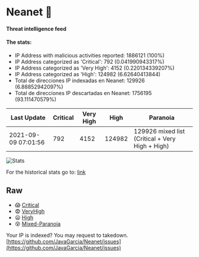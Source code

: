 # Neanet :hocho:
#### Threat intelligence feed
#### The stats:

- IP Address with malicious activities reported: 1886121 (100%)
- IP Address categorized as 'Critical':  792 (0.041990943317%)
- IP Address categorized as 'Very High':  4152 (0.220134339207%)
- IP Address categorized as 'High':  124982 (6.62640413844)
- Total de direcciones IP indexadas en Neanet:  129926 (6.88852942097%)
- Total de direcciones IP descartadas en Neanet:  1756195 (93.111470579%)

| Last Update | Critical | Very High | High | Paranoia |
| --- | --- | --- | --- | --- |
| 2021-09-09 07:01:56 | 792 | 4152 | 124982 | 129926 mixed list (Critical + Very High + High)|

![Stats](https://docs.google.com/spreadsheets/d/e/2PACX-1vSnaNMIXVabIpDJjufMlzH7poXnshF3mgd8Is1g9ytUEzVsP5my4Trn8f-xkoLLQ38xpL3HtmUexLo6/pubchart?oid=501124687&format=image)

For the historical stats go to: [link](/stats.csv)
## Raw
- :scream: [Critical](https://raw.githubusercontent.com/JavaGarcia/Neanet/master/blacklists/neanet_critical.txt)
- :fearful: [VeryHigh](https://raw.githubusercontent.com/JavaGarcia/Neanet/master/blacklists/neanet_veryHigh.txtt)
- :frowning: [High](https://raw.githubusercontent.com/JavaGarcia/Neanet/master/blacklists/neanet_high.txt)
- :dizzy_face: [Mixed-Paranoia](https://raw.githubusercontent.com/JavaGarcia/Neanet/master/blacklists/neanet_all.txt)


Your IP is indexed? You may request to takedown. [https://github.com/JavaGarcia/Neanet/issues](https://github.com/JavaGarcia/Neanet/issues)


































































































































































































































































































































































































































































































































































































































































































































































































































































































































































































































































































































































































































































































































































































































































































































































































































































































































































































































































































































































































































































































































































































































































































































































































































































































































































































































































































































































































































































































































































































































































































































































































































































































































































































































































































































































































































































































































































































































































































































































































































































































































































































































































































































































































































































































































































































































































































































































































































































































































































































































































































































































































































































































































































































































































































































































































































































































































































































































































































































































































































































































































































































































































































































































































































































































































































































































































































































































































































































































































































































































































































































































































































































































































































































































































































































































































































































































































































































































































































































































































































































































































































































































































































































































































































































































































































































































































































































































































































